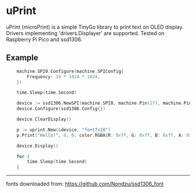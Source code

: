 # uPrint

uPrint (microPrint) is a simple TinyGo library to print text on OLED display. Drivers implementing 'drivers.Displayer' are supported. Tested on Raspberry Pi Pico and ssd1306.


## Example

```go
	machine.SPI0.Configure(machine.SPIConfig{
		Frequency: 10 * 1024 * 1024,
	})

	time.Sleep(time.Second)

	device := ssd1306.NewSPI(machine.SPI0, machine.Pin(17), machine.Pin(20), machine.Pin(16))
	device.Configure(ssd1306.Config{})

	device.ClearDisplay()

	p := uprint.New(&device, "font7x10")
	p.Print("Hello!", 0, 0, color.RGBA{R: 0xff, G: 0xff, B: 0xff, A: 0xff})

	device.Display()

	for {
		time.Sleep(time.Second)
	}
```

---
fonts downloaded from: https://github.com/Nondzu/ssd1306_font